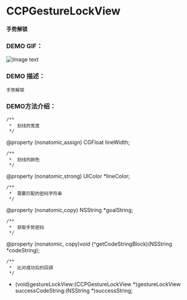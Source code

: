 # CCPGestureLockView

#### 手势解锁

### DEMO GIF：

![Image text](http://upload-images.jianshu.io/upload_images/1764698-5824042391011fb4.gif?imageMogr2/auto-orient/strip)

### DEMO 描述：
```
手势解锁
```
### DEMO方法介绍：
```
/**
 *  划线的宽度
 */
```
@property (nonatomic,assign) CGFloat lineWidth;
```
/**
 *  划线的颜色
 */
```
@property (nonatomic,strong) UIColor *lineColor;
```
/**
 *  需要匹配的密码字符串
 */
```
@property (nonatomic,copy) NSString *goalString;
```
/**
 *  获取手势密码
 */
```
@property (nonatomic, copy)void (^getCodeStringBlock)(NSString *codeString);
```
/**
 *  比对成功后的回调
 */
```
- (void)gestureLockView:(CCPGestureLockView *)gestureLockView successCodeString:(NSString *)successString;

```
